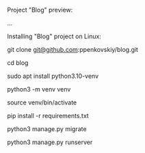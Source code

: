 Project "Blog" preview:

...

Installing "Blog" project on Linux:

git clone git@github.com:ppenkovskiy/blog.git

cd blog

sudo apt install python3.10-venv

python3 -m venv venv

source venv/bin/activate

pip install -r requirements.txt

python3 manage.py migrate

python3 manage.py runserver